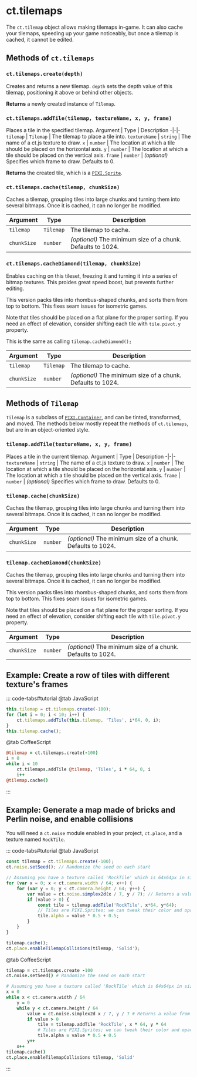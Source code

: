 # ct.tilemaps

The `ct.tilemap` object allows making tilemaps in-game. It can also cache your tilemaps, speeding up your game noticeably, but once a tilemap is cached, it cannot be edited.

## Methods of `ct.tilemaps`

### `ct.tilemaps.create(depth)`

Creates and returns a new tilemap. `depth` sets the depth value of this tilemap, positioning it above or behind other objects.

**Returns** a newly created instance of `Tilemap`.

### `ct.tilemaps.addTile(tilemap, textureName, x, y, frame)`

Places a tile in the specified tilemap.
Argument | Type | Description
-|-|-
`tilemap` | `Tilemap` | The tilemap to place a tile into.
`textureName` | `string` | The name of a ct.js texture to draw.
`x` | `number` | The location at which a tile should be placed on the horizontal axis.
`y` | `number` | The location at which a tile should be placed on the vertical axis.
`frame` | `number` | *(optional)* Specifies which frame to draw. Defaults to 0.

**Returns** the created tile, which is a [`PIXI.Sprite`](https://pixijs.download/release/docs/PIXI.Sprite.html).

### `ct.tilemaps.cache(tilemap, chunkSize)`

Caches a tilemap, grouping tiles into large chunks and turning them into several bitmaps. Once it is cached, it can no longer be modified.

Argument | Type | Description
-|-|-
`tilemap` | `Tilemap` | The tilemap to cache.
`chunkSize` | `number` | *(optional)* The minimum size of a chunk. Defaults to 1024.

### `ct.tilemaps.cacheDiamond(tilemap, chunkSize)`

Enables caching on this tileset, freezing it and turning it into a series of bitmap textures. This proides great speed boost, but prevents further editing.

This version packs tiles into rhombus-shaped chunks, and sorts them from top to bottom. This fixes seam issues for isometric games.

Note that tiles should be placed on a flat plane for the proper sorting. If you need an effect of elevation, consider shifting each tile with `tile.pivot.y` property.

This is the same as calling `tilemap.cacheDiamond();`

Argument | Type | Description
-|-|-
`tilemap` | `Tilemap` | The tilemap to cache.
`chunkSize` | `number` | *(optional)* The minimum size of a chunk. Defaults to 1024.

## Methods of `Tilemap`

`Tilemap` is a subclass of [`PIXI.Container`](https://pixijs.download/release/docs/PIXI.Container.html), and can be tinted, transformed, and moved. The methods below mostly repeat the methods of `ct.tilemaps`, but are in an object-oriented style.

### `tilemap.addTile(textureName, x, y, frame)`

Places a tile in the current tilemap.
Argument | Type | Description
-|-|-
`textureName` | `string` | The name of a ct.js texture to draw.
`x` | `number` | The location at which a tile should be placed on the horizontal axis.
`y` | `number` | The location at which a tile should be placed on the vertical axis.
`frame` | `number` | *(optional)* Specifies which frame to draw. Defaults to 0.

### `tilemap.cache(chunkSize)`

Caches the tilemap, grouping tiles into large chunks and turning them into several bitmaps. Once it is cached, it can no longer be modified.

Argument | Type | Description
-|-|-
`chunkSize` | `number` | *(optional)* The minimum size of a chunk. Defaults to 1024.

### `tilemap.cacheDiamond(chunkSize)`

Caches the tilemap, grouping tiles into large chunks and turning them into several bitmaps. Once it is cached, it can no longer be modified.

This version packs tiles into rhombus-shaped chunks, and sorts them from top to bottom. This fixes seam issues for isometric games.

Note that tiles should be placed on a flat plane for the proper sorting. If you need an effect of elevation, consider shifting each tile with `tile.pivot.y` property.

Argument | Type | Description
-|-|-
`chunkSize` | `number` | *(optional)* The minimum size of a chunk. Defaults to 1024.

## Example: Create a row of tiles with different texture's frames

::: code-tabs#tutorial
@tab JavaScript
```js
this.tilemap = ct.tilemaps.create(-100);
for (let i = 0; i < 10; i++) {
    ct.tilemaps.addTile(this.tilemap, 'Tiles', i*64, 0, i);
}
this.tilemap.cache();
```
@tab CoffeeScript
```coffee
@tilemap = ct.tilemaps.create(-100)
i = 0
while i < 10
    ct.tilemaps.addTile @tilemap, 'Tiles', i * 64, 0, i
    i++
@tilemap.cache()
```
:::

## Example: Generate a map made of bricks and Perlin noise, and enable collisions

You will need a `ct.noise` module enabled in your project, `ct.place`, and a texture named `RockTile`.

::: code-tabs#tutorial
@tab JavaScript
```js
const tilemap = ct.tilemaps.create(-100);
ct.noise.setSeed(); // Randomize the seed on each start

// Assuming you have a texture called 'RockTile' which is 64x64px in size.
for (var x = 0; x < ct.camera.width / 64; x++) {
    for (var y = 0; y < ct.camera.height / 64; y++) {
        var value = ct.noise.simplex2d(x / 7, y / 7); // Returns a value from -1 to 1.
        if (value > 0) {
            const tile = tilemap.addTile('RockTile', x*64, y*64);
            // Tiles are PIXI.Sprites; we can tweak their color and opacity before caching
            tile.alpha = value * 0.5 + 0.5;
        }
    }
}

tilemap.cache();
ct.place.enableTilemapCollisions(tilemap, 'Solid');
```
@tab CoffeeScript
```coffee
tilemap = ct.tilemaps.create -100
ct.noise.setSeed() # Randomize the seed on each start

# Assuming you have a texture called 'RockTile' which is 64x64px in size.
x = 0
while x < ct.camera.width / 64
    y = 0
    while y < ct.camera.height / 64
        value = ct.noise.simplex2d x / 7, y / 7 # Returns a value from -1 to 1.
        if value > 0
            tile = tilemap.addTile 'RockTile', x * 64, y * 64
            # Tiles are PIXI.Sprites; we can tweak their color and opacity before caching
            tile.alpha = value * 0.5 + 0.5
        y++
    x++
tilemap.cache()
ct.place.enableTilemapCollisions tilemap, 'Solid'
```
:::